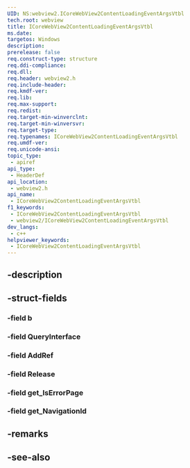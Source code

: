 ```yaml
---
UID: NS:webview2.ICoreWebView2ContentLoadingEventArgsVtbl
tech.root: webview
title: ICoreWebView2ContentLoadingEventArgsVtbl
ms.date: 
targetos: Windows
description: 
prerelease: false
req.construct-type: structure
req.ddi-compliance: 
req.dll: 
req.header: webview2.h
req.include-header: 
req.kmdf-ver: 
req.lib: 
req.max-support: 
req.redist: 
req.target-min-winverclnt: 
req.target-min-winversvr: 
req.target-type: 
req.typenames: ICoreWebView2ContentLoadingEventArgsVtbl
req.umdf-ver: 
req.unicode-ansi: 
topic_type:
 - apiref
api_type:
 - HeaderDef
api_location:
 - webview2.h
api_name:
 - ICoreWebView2ContentLoadingEventArgsVtbl
f1_keywords:
 - ICoreWebView2ContentLoadingEventArgsVtbl
 - webview2/ICoreWebView2ContentLoadingEventArgsVtbl
dev_langs:
 - c++
helpviewer_keywords:
 - ICoreWebView2ContentLoadingEventArgsVtbl
---
```


## -description

## -struct-fields

### -field b

### -field QueryInterface

### -field AddRef

### -field Release

### -field get_IsErrorPage

### -field get_NavigationId

## -remarks

## -see-also

